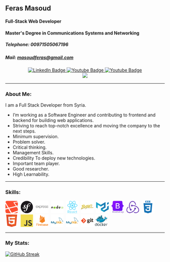 ## Feras Masoud
#### Full-Stack Web Developer
#### Master's Degree in Communications Systems and Networking
##### Telephone: 00971505067196
##### Mail: masoudferas@gmail.com

<div id="badges" align="center">
<a href="https://www.linkedin.com/in/feras-masoud-25a28791/">
    <img src="https://img.shields.io/badge/LinkedIn-blue?style=for-the-badge&logo=linkedin&logoColor=white" alt="LinkedIn Badge"/>
</a>
<a href="https://www.instagram.com/ferassweng/">
    <img src="https://img.shields.io/badge/Instagram-orange?style=for-the-badge&logo=youtube&logoColor=white" alt="Youtube Badge"/>
</a>
<a href="https://github.com/feras1984">
    <img src="https://img.shields.io/badge/Github-gray?style=for-the-badge&logo=youtube&logoColor=white" alt="Youtube Badge"/>
</a>
    
</div>

<div id="header" align="center">
    <img src="https://user-images.githubusercontent.com/87133014/179847346-d4ccb021-5e01-4a00-b40f-a38306b6f1a9.jpg">
</div>



---

### About Me:
I am a Full Stack Developer from Syria.
- I’m working as a Software Engineer and contributing to frontend and backend for building web applications.
- Striving to reach top-notch excellence and moving the company to the next steps.
- Minimum supervision.
- Problem solver.
- Critical thinking.
- Management Skills.
- Credibility To deploy new technologies.
- Important team player.
- Good researcher.
- High Learnability.

---

### Skills:
<div>
  <img src="https://github.com/devicons/devicon/blob/master/icons/laravel/laravel-plain.svg" title="Laravel" alt="Laravel" width="40" height="40"/>&nbsp;
  <img src="https://github.com/devicons/devicon/blob/master/icons/symfony/symfony-original.svg" title="Symphony" alt="Symphony" width="40" height="40"/>&nbsp;
  <img src="https://github.com/devicons/devicon/blob/master/icons/express/express-original-wordmark.svg" title="Express" alt="Express" width="40" height="40"/>&nbsp;
  <img src="https://github.com/devicons/devicon/blob/master/icons/nodejs/nodejs-original-wordmark.svg" title="NodeJS" alt="NodeJS" width="40" height="40"/>&nbsp;
  <img src="https://github.com/devicons/devicon/blob/master/icons/react/react-original-wordmark.svg" title="React" alt="React" width="40" height="40"/>&nbsp;
  <img src="https://github.com/devicons/devicon/blob/master/icons/babel/babel-original.svg" title="Babel" alt="Babel" width="40" height="40"/>&nbsp;
  <img src="https://github.com/devicons/devicon/blob/master/icons/materialui/materialui-original.svg" title="Material UI" alt="Material UI" width="40" height="40"/>&nbsp;
   <img src="https://github.com/devicons/devicon/blob/master/icons/bootstrap/bootstrap-original-wordmark.svg" title="Bootstrap" alt="Bootstrap" width="40" height="40"/>&nbsp;
  <img src="https://github.com/devicons/devicon/blob/master/icons/redux/redux-original.svg" title="Redux" alt="Redux " width="40" height="40"/>&nbsp;
  <img src="https://github.com/devicons/devicon/blob/master/icons/css3/css3-plain-wordmark.svg"  title="CSS3" alt="CSS" width="40" height="40"/>&nbsp;
  <img src="https://github.com/devicons/devicon/blob/master/icons/html5/html5-original.svg" title="HTML5" alt="HTML" width="40" height="40"/>&nbsp;
  <img src="https://github.com/devicons/devicon/blob/master/icons/javascript/javascript-original.svg" title="JavaScript" alt="JavaScript" width="40" height="40"/>&nbsp;
  <img src="https://github.com/devicons/devicon/blob/master/icons/firebase/firebase-plain-wordmark.svg" title="Firebase" alt="Firebase" width="40" height="40"/>&nbsp;
  <img src="https://github.com/devicons/devicon/blob/master/icons/mysql/mysql-original-wordmark.svg" title="MySQL"  alt="MySQL" width="40" height="40"/>&nbsp;
  <img src="https://github.com/devicons/devicon/blob/master/icons/mysql/mysql-original-wordmark.svg" title="MongoDB"  alt="MongoDB" width="40" height="40"/>&nbsp;
  <img src="https://github.com/devicons/devicon/blob/master/icons/git/git-original-wordmark.svg" title="Git" **alt="Git" width="40" height="40"/>
  <img src="https://github.com/devicons/devicon/blob/master/icons/docker/docker-original-wordmark.svg" title="Docker" **alt="Docker" width="40" height="40"/>
</div>

---

### My Stats:
[![GitHub Streak](http://github-readme-streak-stats.herokuapp.com?user=feras1984&theme=dark)](https://git.io/streak-stats)
